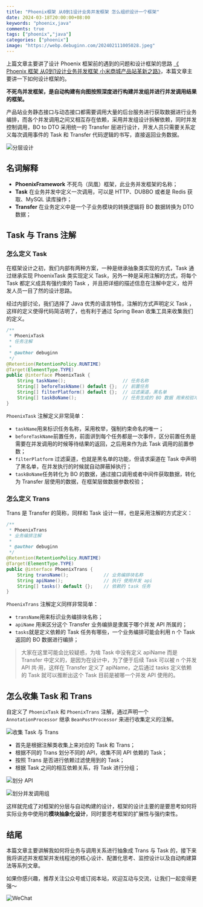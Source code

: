 ```yaml
---
title: "Phoenix框架 从0到1设计业务并发框架 怎么组织设计一个框架"
date: 2024-03-18T20:00:00+08:00
keywords: "phoenix,java"
comments: true
tags: ["phoenix","java"]
categories: ["phoenix"]
image: "https://webp.debuginn.com/202402111005028.jpeg"
---
```


上篇文章主要讲了设计 Phoenix 框架前的遇到的问题和设计框架的思路 [《 Phoenix 框架 从0到1设计业务并发框架 小米商城产品站革新之路》](/p/phoenix-framework-1/)，本篇文章主要讲一下如何设计框架的。

**不死鸟并发框架，是自动构建有向图按照深度进行构建并发组并进行并发调用结果的框架。**

产品站业务静态接口与动态接口都需要调用大量的后台服务进行获取数据进行业务编排，而各个并发调用之间又相互存在依赖，采用并发组设计拆解依赖，同时并发控制调用，BO to DTO 采用统一的 Transfer 层进行设计，开发人员只需要关系定义每次调用事件的 Task 和 Transfer 代码逻辑的书写，直接返回业务数据。

![分层设计](https://webp.debuginn.com/20240308vidGwp.jpeg)

## 名词解释

- **PhoenixFramework** 不死鸟（凤凰）框架，此业务并发框架的名称；
- **Task** 在业务并发中定义一次调用，可以是 HTTP、DUBBO 或者是 Redis 获取、MySQL 读库操作；
- **Transfer** 在业务定义中是一个子业务模块的转换逻辑将 BO 数据转换为 DTO 数据；

## Task 与 Trans 注解

### 怎么定义 Task

在框架设计之初，我们内部有两种方案，一种是继承抽象类实现的方式，Task 通过继承实现 PhoenixTask 类实现定义 Task，另外一种是采用注解的方式，将每个 Task 都定义成具有强约束的 Task ，并且把详细的描述信息在注解中定义，给开发人员一目了然的设计思路。

经过内部讨论，我们选择了 Java 优秀的语言特性，注解的方式声明定义 Task ，这样的定义使得代码简洁明了，也有利于通过 Spring Bean 收集工具来收集我们的定义。

```java
/**  
 * PhoenixTask 
 * 任务注解  
 *  
 * @author debuginn
 */
@Retention(RetentionPolicy.RUNTIME)  
@Target(ElementType.TYPE)  
public @interface PhoenixTask {  
    String taskName();                     // 任务名称  
    String[] beforeTaskName() default {};  // 前置任务  
    String[] filterPlatform() default {};  // 过滤渠道，黑名单  
    String[] taskBoName();                 // 任务生成的 BO 数据 用来校验冲突  
}
```

`PhoenixTask` 注解定义非常简单：

- `taskName`用来标识任务名称，采用枚举，强制约束命名的唯一；
- `beforeTaskName`前置任务，前面讲到每个任务都是一次事件，区分前置任务是需要在并发调用的时候等待结果的返回，之后用来作为此 Task 调用的前置参数；
- `filterPlatform` 过滤渠道，也就是黑名单的功能，但请求渠道在 Task 中声明了黑名单，在并发执行的时候就自动屏蔽掉执行；
- `taskBoName`任务转化为 BO 的数据，通过接口调用或者中间件获取数据，转化为 Transfer 层使用的数据，在框架层做数据参数校验；

### 怎么定义 Trans

Trans 是 Transfer 的简称，同样和 Task 设计一样，也是采用注解的方式定义：

```java
/**  
 * PhoenixTrans 
 * 业务编排注解  
 *  
 * @author debuginn 
 */
@Retention(RetentionPolicy.RUNTIME)  
@Target(ElementType.TYPE)  
public @interface PhoenixTrans {  
    String transName();             // 业务编排块名称  
    String apiName();               // 执行 使用并发 api  
    String[] tasks() default {};    // 依赖的 task 任务  
}
```

`PhoenixTrans` 注解定义同样非常简单：

- `transName`用来标识业务编排块名称；
- `apiName` 用来区分这个 Transfer 业务编排是隶属于哪个并发 API 所属的；
- `tasks`就是定义依赖的 Task 任务有哪些，一个业务编排可能会利用 n 个 Task 返回的 BO 数据进行编排；

> 大家在这里可能会比较疑惑，为啥 Task 中没有定义 apiName 而是 Transfer 中定义的，是因为在设计中，为了便于后续 Task 可以被 n 个并发 API 共·用，这样在 Transfer 定义了 apiName，之后通过 tasks 定义依赖的 Task 就可以推断出这个 Task 目前是被哪一个并发 API 使用的。

## 怎么收集 Task 和 Trans

自定义了 `PhoenixTask` 和 `PhoenixTrans` 注解，通过声明一个 `AnnotationProcessor` 继承 `BeanPostProcessor` 来进行收集定义的注解。

![收集 Task 与 Trans](https://webp.debuginn.com/20240318xHJQIJ.jpeg)

- 首先是根据注解类收集上来对应的 Task 和 Trans；
- 根据不同的 Trans 划分不同的 API，收集不同 API 依赖的 Task；
- 按照 Trans 是否进行依赖过滤使用到的 Task；
- 根据 Task 之间的相互依赖关系，将 Task 进行分组；

![划分 API](https://webp.debuginn.com/20240318m9lRul.jpeg)

![划分并发调用组](https://webp.debuginn.com/20240318Wzvtlt.jpeg)

这样就完成了对框架的分层与自动构建的设计，框架的设计主要的是要思考如何将实际业务中使用的**模块抽象化设计**，同时要思考框架的扩展性与强约束性。

## 结尾

本篇文章主要讲解我如何将业务与调用关系进行抽象成 Trans 与 Task 的，接下来我将讲述并发框架并发线程池的核心设计、配置化思考、监控设计以及自动构建算法等系列文章。

如果你感兴趣，推荐关注公众号或订阅本站，欢迎互动与交流，让我们一起变得更强～

![WeChat](https://webp.debuginn.com/202302202248422.png)